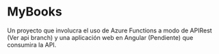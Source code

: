 # MyBooks
Un proyecto que involucra el uso de Azure Functions a modo de APIRest (Ver api branch) y una aplicación web en Angular (Pendiente) que consumira la API. 
